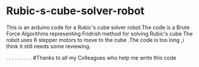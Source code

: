 # Rubic-s-cube-solver-robot
This is an arduino  code for a Rubic's cube solver robot.The code is a Brute Force Algorithms representing Fridrish method for solving Rubic's cube
The robot uses 6 stepper motors to move to the cube .The code is too long ,i think it still needs some reviewing.

.
.
.
.
.
.
.
.
.
#Thanks to all my Colleagues who help me write this code
